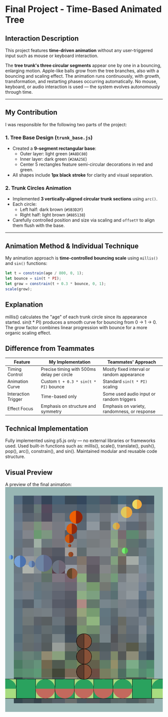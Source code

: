 # Final Project - Time-Based Animated Tree

##  Interaction Description

This project features **time-driven animation** without any user-triggered input such as mouse or keyboard interaction.

The **tree trunk's three circular segments** appear one by one in a bouncing, enlarging motion.
Apple-like balls grow from the tree branches, also with a bouncing and scaling effect.
The animation runs continuously, with growth, transformation, and restarting phases occurring automatically.
No mouse, keyboard, or audio interaction is used — the system evolves autonomously through time.

---

##  My Contribution

I was responsible for the following two parts of the project:

### 1. Tree Base Design (`trunk_base.js`)
- Created a **9-segment rectangular base**:
  - Outer layer: light green (`#A8DC80`)
  - Inner layer: dark green (`#2AA25E`)
  - Center 5 rectangles feature semi-circular decorations in red and green.
- All shapes include **1px black stroke** for clarity and visual separation.

### 2. Trunk Circles Animation
- Implemented **3 vertically-aligned circular trunk sections** using `arc()`.
- Each circle:
  - Left half: dark brown (`#5B3D2F`)
  - Right half: light brown (`#885138`)
- Carefully controlled position and size via scaling and `offsetY` to align them flush with the base.

---

##  Animation Method & Individual Technique
My animation approach is **time-controlled bouncing scale** using `millis()` and `sin()` functions:
```js
let t = constrain(age / 800, 0, 1);
let bounce = sin(t * PI);
let grow = constrain(t + 0.3 * bounce, 0, 1);
scale(grow);
```
## Explanation

millis() calculates the "age" of each trunk circle since its appearance started.
sin(t * PI) produces a smooth curve for bouncing from 0 → 1 → 0.
The grow factor combines linear progression with bounce for a more organic scaling effect.

## Difference from Teammates

| Feature              | My Implementation                                  | Teammates' Approach                             |
|---------------------|----------------------------------------------------|-------------------------------------------------|
| Timing Control       | Precise timing with 500ms delay per circle         | Mostly fixed interval or random appearance      |
| Animation Curve      | Custom `t + 0.3 * sin(t * PI)` bounce              | Standard `sin(t * PI)` scaling                  |
| Interaction Trigger  | Time-based only                                    | Some used audio input or random triggers        |
| Effect Focus         | Emphasis on structure and symmetry                 | Emphasis on variety, randomness, or response    |

## Technical Implementation

Fully implemented using p5.js only — no external libraries or frameworks used.
Used built-in functions such as:
millis(), scale(), translate(), push(), pop(), arc(), constrain(), and sin().
Maintained modular and reusable code structure.

## Visual Preview
A preview of the final animation:![Screenshot](Assets/Screenshot.png)